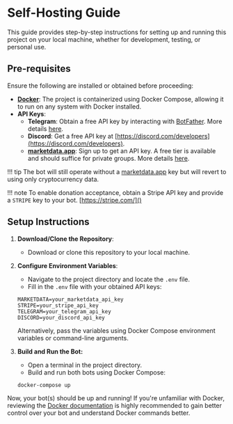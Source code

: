 # Self-Hosting Guide

This guide provides step-by-step instructions for setting up and running this project on your local machine, whether for development, testing, or personal use.

## Pre-requisites

Ensure the following are installed or obtained before proceeding:

- **[Docker](https://hub.docker.com/?overlay=onboarding)**: The project is containerized using Docker Compose, allowing it to run on any system with Docker installed.
- **API Keys**:
  - **Telegram**: Obtain a free API key by interacting with [BotFather](https://telegram.me/botfather). More details [here](https://core.telegram.org/bots#3-how-do-i-create-a-bot).
  - **Discord**: Get a free API key at [https://discord.com/developers](https://discord.com/developers).
  - **[marketdata.app](https://dashboard.marketdata.app/marketdata/aff/go/misterbiggs?keyword=web)**: Sign up to get an API key. A free tier is available and should suffice for private groups. More details [here](https://dashboard.marketdata.app/marketdata/aff/go/misterbiggs?keyword=repo).

!!! tip
The bot will still operate without a [marketdata.app](https://dashboard.marketdata.app/marketdata/aff/go/misterbiggs?keyword=repo) key but will revert to using only cryptocurrency data.

!!! note
To enable donation acceptance, obtain a Stripe API key and provide a `STRIPE` key to your bot. [https://stripe.com/]()

## Setup Instructions

1. **Download/Clone the Repository**:
    - Download or clone this repository to your local machine.

2. **Configure Environment Variables**:
    - Navigate to the project directory and locate the `.env` file.
    - Fill in the `.env` file with your obtained API keys:

    ```plaintext
    MARKETDATA=your_marketdata_api_key
    STRIPE=your_stripe_api_key
    TELEGRAM=your_telegram_api_key
    DISCORD=your_discord_api_key
    ```

    Alternatively, pass the variables using Docker Compose environment variables or command-line arguments.

3. **Build and Run the Bot:**
    - Open a terminal in the project directory.
    - Build and run both bots using Docker Compose:

    ```bash
    docker-compose up
    ```

Now, your bot(s) should be up and running! If you're unfamiliar with Docker, reviewing the [Docker documentation](https://docs.docker.com/) is highly recommended to gain better control over your bot and understand Docker commands better.
